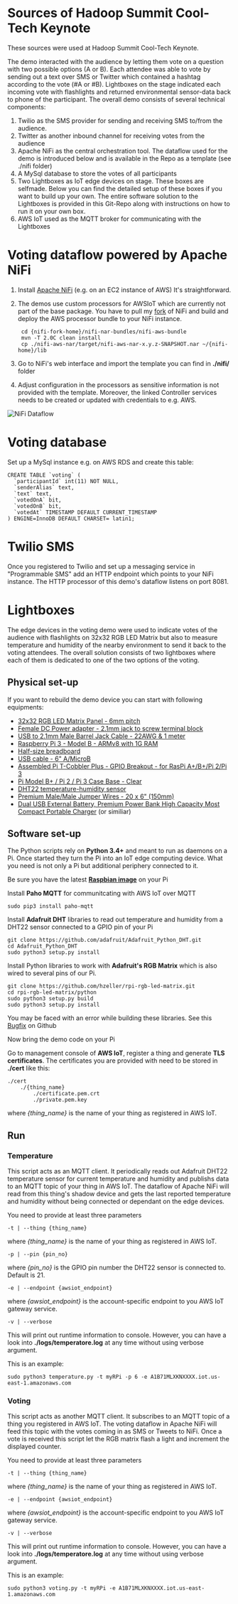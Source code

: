 # Sources of Hadoop Summit Cool-Tech Keynote
These sources were used at Hadoop Summit Cool-Tech Keynote.

The demo interacted with the audience by letting them vote on a question with
two possible options (A or B). Each attendee was able to vote by sending out a
text over SMS or Twitter which contained a hashtag according to the vote
(#A or #B). Lightboxes on the stage indicated each incoming vote with flashlights
and returned environmental sensor-data back to phone of the participant.
The overall demo consists of several technical components:
1) Twilio as the SMS provider for sending and receiving SMS to/from the audience.
2) Twitter as another inbound channel for receiving votes from the audience
3) Apache NiFi as the central orchestration tool. The dataflow used for the demo is
introduced below and is available in the Repo as a template (see ./nifi folder)
4) A MySql database to store the votes of all participants
5) Two Lightboxes as IoT edge devices on stage. These boxes are selfmade.
Below you can find the detailed setup of these boxes if you want to
build up your own. The entire software solution to the Lightboxes is provided
in this Git-Repo along with instructions on how to run it on your own box.
6) AWS IoT used as the MQTT broker for communicating with the Lightboxes

# Voting dataflow powered by Apache NiFi
1) Install [Apache NiFi](https://nifi.apache.org/) (e.g. on an EC2 instance of AWS)
It's straightforward.
2) The demos use custom processors for AWSIoT which are currently not part of the
base package. You have to pull my [fork](https://github.com/KayLerch/nifi/tree/nifi-aws-iot-processor)
of NiFi and build and deploy the AWS processor bundle to your NiFi instance.

        cd {nifi-fork-home}/nifi-nar-bundles/nifi-aws-bundle
        mvn -T 2.0C clean install
        cp ./nifi-aws-nar/target/nifi-aws-nar-x.y.z-SNAPSHOT.nar ~/{nifi-home}/lib

3) Go to NiFi's web interface and import the template you can find in __./nifi/__ folder
4) Adjust configuration in the processors as sensitive information is not provided
with the template. Moreover, the linked Controller services needs to be created or
updated with credentials to e.g. AWS.

![NiFi Dataflow](./nifi/voting-dataflow.png)

# Voting database
Set up a MySql instance e.g. on AWS RDS and create this table:

    CREATE TABLE `voting` (
      `participantId` int(11) NOT NULL,
      `senderAlias` text,
      `text` text,
      `votedOnA` bit,
      `votedOnB` bit,
      `votedAt` TIMESTAMP DEFAULT CURRENT_TIMESTAMP
    ) ENGINE=InnoDB DEFAULT CHARSET= latin1;

# Twilio SMS
Once you registered to Twilio and set up a messaging service in "Programmable SMS" add
an HTTP endpoint which points to your NiFi instance. The HTTP processor of this demo's
dataflow listens on port 8081.

# Lightboxes
The edge devices in the voting demo were used to indicate votes of the
audience with flashlights on 32x32 RGB LED Matrix but also to measure
temperature and humidity of the nearby environment to send it back to
the voting attendees. The overall solution consists of two lightboxes where
each of them is dedicated to one of the two options of the voting.

## Physical set-up
If you want to rebuild the demo device you can start with following equipments:

* [32x32 RGB LED Matrix Panel - 6mm pitch](https://www.adafruit.com/products/1484)
* [Female DC Power adapter - 2.1mm jack to screw terminal block](https://www.adafruit.com/products/368)
* [USB to 2.1mm Male Barrel Jack Cable - 22AWG & 1 meter](https://www.adafruit.com/products/2697)
* [Raspberry Pi 3 - Model B - ARMv8 with 1G RAM](https://www.adafruit.com/products/3055)
* [Half-size breadboard](https://www.adafruit.com/products/64)
* [USB cable - 6" A/MicroB](https://www.adafruit.com/products/898)
* [Assembled Pi T-Cobbler Plus - GPIO Breakout - for RasPi A+/B+/Pi 2/Pi 3](https://www.adafruit.com/products/2028)
* [Pi Model B+ / Pi 2 / Pi 3 Case Base - Clear](https://www.adafruit.com/products/2253)
* [DHT22 temperature-humidity sensor](https://www.adafruit.com/product/385)
* [Premium Male/Male Jumper Wires - 20 x 6" (150mm)](https://www.adafruit.com/product/1957)
* [Dual USB External Battery, Premium Power Bank High Capacity Most Compact Portable Charger](http://www.amazon.com/HyperGear-16000mAh-External-Capacity-Portable/dp/B0188WLTI8/ref=sr_1_8?ie=UTF8&qid=1464979881&sr=8-8&keywords=powerbank+4.6A) (or similiar)

## Software set-up

The Python scripts rely on __Python 3.4+__ and meant to run as
daemons on a Pi. Once started they turn the Pi into an IoT
edge computing device. What you need is not only a Pi but
additional periphery connected to it.

Be sure you have the latest __[Raspbian image](https://www.raspbian.org/RaspbianImages)__ on your Pi

Install __Paho MQTT__ for communitcating with AWS IoT over MQTT

    sudo pip3 install paho-mqtt

Install __Adafruit DHT__ libraries to read out temperature and humidity from a DHT22 sensor connected to a GPIO pin of your Pi

    git clone https://github.com/adafruit/Adafruit_Python_DHT.git
    cd Adafruit_Python_DHT
    sudo python3 setup.py install

Install Python libraries to work with __Adafruit's RGB Matrix__ which is also wired to several pins of our Pi.

    git clone https://github.com/hzeller/rpi-rgb-led-matrix.git
    cd rpi-rgb-led-matrix/python
    sudo python3 setup.py build
    sudo python3 setup.py install

You may be faced with an error while building these libraries. See this [Bugfix](https://github.com/Saij/rpi-rgb-led-matrix/commit/d61b537478f418038e9bfdf67ca6932fb0f39fa9) on Github

Now bring the demo code on your Pi


Go to management console of __AWS IoT__, register a thing and generate __TLS certificates__.
The certificates you are provided with need to be stored in __./cert__ like this:

    ./cert
        ./{thing_name}
            ./certificate.pem.crt
            ./private.pem.key

where *{thing_name}* is the name of your thing as registered in AWS IoT.

## Run
### Temperature
This script acts as an MQTT client. It periodically reads out Adafruit DHT22
temperature sensor for current temperature and humidity and publishs data to
an MQTT topic of your thing in AWS IoT. The dataflow of Apache NiFi will read
from this thing's shadow device and gets the last reported temperature and
humidity without being connected or dependant on the edge devices.

You need to provide at least three parameters

    -t | --thing {thing_name}

where *{thing_name}* is the name of your thing as registered in AWS IoT.

    -p | --pin {pin_no}

where *{pin_no}* is the GPIO pin number the DHT22 sensor is connected to. Default is 21.

    -e | --endpoint {awsiot_endpoint}

where *{awsiot_endpoint}* is the account-specific endpoint to you AWS IoT gateway service.

    -v | --verbose

This will print out runtime information to console. However, you can have a look into __./logs/temperatore.log__
at any time without using verbose argument.

This is an example:

    sudo python3 temperature.py -t myRPi -p 6 -e A1B71MLXKNXXXX.iot.us-east-1.amazonaws.com

### Voting
This script acts as another MQTT client. It subscribes to an MQTT topic of a thing
you registered in AWS IoT. The voting dataflow in Apache NiFi will feed this topic
with the votes coming in as SMS or Tweets to NiFi. Once a vote is received this
script let the RGB matrix flash a light and increment the displayed counter.

You need to provide at least three parameters

    -t | --thing {thing_name}

where *{thing_name}* is the name of your thing as registered in AWS IoT.

    -e | --endpoint {awsiot_endpoint}

where *{awsiot_endpoint}* is the account-specific endpoint to you AWS IoT gateway service.

    -v | --verbose

This will print out runtime information to console. However, you can have a look into __./logs/temperatore.log__
at any time without using verbose argument.

This is an example:

    sudo python3 voting.py -t myRPi -e A1B71MLXKNXXXX.iot.us-east-1.amazonaws.com

